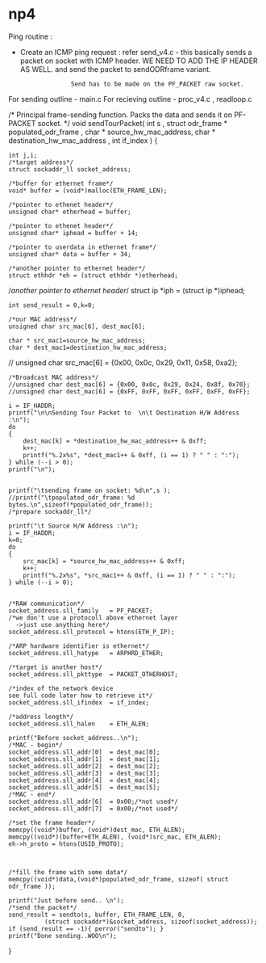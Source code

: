 np4
===

Ping routine : 

- Create an ICMP ping request : 
	refer send_v4.c - this basically sends a packet on socket with ICMP header. 
					WE NEED TO ADD THE IP HEADER AS WELL. 
					and send the packet to sendODRframe variant. 

					Send has to be made on the PF_PACKET raw socket. 

For sending outline - main.c 
For recieving outline - proc_v4.c , readloop.c


/*
	Principal frame-sending function. Packs the data and sends it on PF-PACKET socket.
*/
void sendTourPacket( int s , struct odr_frame * populated_odr_frame , char * source_hw_mac_address, char * destination_hw_mac_address , int if_index )
{
	
	int j,i;
	/*target address*/
	struct sockaddr_ll socket_address;

	/*buffer for ethernet frame*/
	void* buffer = (void*)malloc(ETH_FRAME_LEN);
	 
	/*pointer to ethenet header*/
	unsigned char* etherhead = buffer;

	/*pointer to ethenet header*/
	unsigned char* iphead = buffer + 14;
		
	/*pointer to userdata in ethernet frame*/
	unsigned char* data = buffer + 34;
		
	/*another pointer to ethernet header*/
	struct ethhdr *eh = (struct ethhdr *)etherhead;
	 
/*another pointer to ethernet header*/
	struct ip *iph = (struct ip *)iphead;
	

	int send_result = 0,k=0;

	/*our MAC address*/
	unsigned char src_mac[6], dest_mac[6]; 

	char * src_mac1=source_hw_mac_address; 
	char * dest_mac1=destination_hw_mac_address; 


//	unsigned char src_mac[6] = {0x00, 0x0c, 0x29, 0x11, 0x58, 0xa2};
	
	/*Broadcast MAC address*/
	//unsigned char dest_mac[6] = {0x00, 0x0c, 0x29, 0x24, 0x8f, 0x70};
	//unsigned char dest_mac[6] = {0xFF, 0xFF, 0xFF, 0xFF, 0xFF, 0xFF};
	
	i = IF_HADDR;
	printf("\n\nSending Tour Packet to  \n\t Destination H/W Address :\n");
	do 
	{	
		dest_mac[k] = *destination_hw_mac_address++ & 0xff;
		k++;
		printf("%.2x%s", *dest_mac1++ & 0xff, (i == 1) ? " " : ":");
	} while (--i > 0);
	printf("\n");
	

	printf("\tsending frame on socket: %d\n",s );
	//printf("\tpopulated_odr_frame: %d bytes.\n",sizeof(*populated_odr_frame));
	/*prepare sockaddr_ll*/
	
	printf("\t Source H/W Address :\n");
	i = IF_HADDR;
	k=0;
	do 
	{	
		src_mac[k] = *source_hw_mac_address++ & 0xff;
		k++;
		printf("%.2x%s", *src_mac1++ & 0xff, (i == 1) ? " " : ":");
	} while (--i > 0);


	/*RAW communication*/
	socket_address.sll_family   = PF_PACKET;	
	/*we don't use a protocoll above ethernet layer
	  ->just use anything here*/
	socket_address.sll_protocol = htons(ETH_P_IP);	

	/*ARP hardware identifier is ethernet*/
	socket_address.sll_hatype   = ARPHRD_ETHER;
		
	/*target is another host*/
	socket_address.sll_pkttype  = PACKET_OTHERHOST;

	/*index of the network device
	see full code later how to retrieve it*/
	socket_address.sll_ifindex  = if_index;

	/*address length*/
	socket_address.sll_halen    = ETH_ALEN;		

	printf("Before socket_address..\n");	
	/*MAC - begin*/
	socket_address.sll_addr[0]  = dest_mac[0];		
	socket_address.sll_addr[1]  = dest_mac[1];		
	socket_address.sll_addr[2]  = dest_mac[2];
	socket_address.sll_addr[3]  = dest_mac[3];
	socket_address.sll_addr[4]  = dest_mac[4];
	socket_address.sll_addr[5]  = dest_mac[5];
	/*MAC - end*/
	socket_address.sll_addr[6]  = 0x00;/*not used*/
	socket_address.sll_addr[7]  = 0x00;/*not used*/

	/*set the frame header*/
	memcpy((void*)buffer, (void*)dest_mac, ETH_ALEN);
	memcpy((void*)(buffer+ETH_ALEN), (void*)src_mac, ETH_ALEN);
	eh->h_proto = htons(USID_PROTO);



	/*fill the frame with some data*/
	memcpy((void*)data,(void*)populated_odr_frame, sizeof( struct odr_frame ));

	printf("Just before send.. \n");
	/*send the packet*/
	send_result = sendto(s, buffer, ETH_FRAME_LEN, 0, 
		      (struct sockaddr*)&socket_address, sizeof(socket_address));
	if (send_result == -1){ perror("sendto"); }
	printf("Done sending..WOO\n");
}
